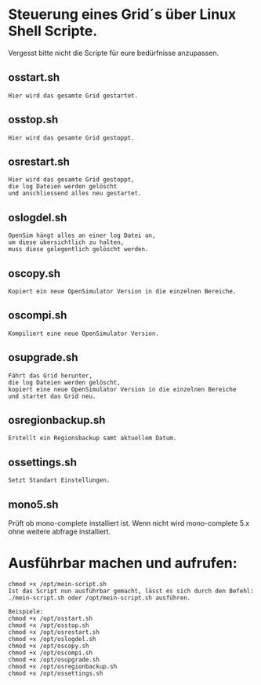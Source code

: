 # Steuerung eines Grid´s über Linux Shell Scripte.
Vergesst bitte nicht die Scripte für eure bedürfnisse anzupassen.

## osstart.sh
	Hier wird das gesamte Grid gestartet.
	
## osstop.sh
	Hier wird das gesamte Grid gestoppt.
	
## osrestart.sh
	Hier wird das gesamte Grid gestoppt,
	die log Dateien werden gelöscht	
	und anschliessend alles neu gestartet.
	
## oslogdel.sh
	OpenSim hängt alles an einer log Datei an, 
	um diese übersichtlich zu halten, 
	muss diese gelegentlich gelöscht werden.
	
## oscopy.sh
	Kopiert ein neue OpenSimulator Version in die einzelnen Bereiche.
	
## oscompi.sh
	Kompiliert eine neue OpenSimulator Version.
	
## osupgrade.sh
	Fährt das Grid herunter,
	die log Dateien werden gelöscht,
	kopiert eine neue OpenSimulator Version in die einzelnen Bereiche 
	und startet das Grid neu.
	
## osregionbackup.sh
	Erstellt ein Regionsbackup samt aktuellem Datum.
	
## ossettings.sh
	Setzt Standart Einstellungen.

## mono5.sh
Prüft ob mono-complete installiert ist.
Wenn nicht wird mono-complete 5.x ohne weitere abfrage installiert.

# Ausführbar machen und aufrufen:
    chmod +x /opt/mein-script.sh
	Ist das Script nun ausführbar gemacht, lässt es sich durch den Befehl:
    ./mein-script.sh oder /opt/mein-script.sh ausführen.
	
    Beispiele:
    chmod +x /opt/osstart.sh
    chmod +x /opt/osstop.sh
    chmod +x /opt/osrestart.sh
    chmod +x /opt/oslogdel.sh
    chmod +x /opt/oscopy.sh
    chmod +x /opt/oscompi.sh
    chmod +x /opt/osupgrade.sh
    chmod +x /opt/osregionbackup.sh
    chmod +x /opt/ossettings.sh



